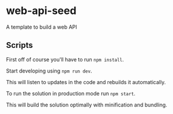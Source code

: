 # web-api-seed

A template to build a web API

## Scripts

First off of course you'll have to run `npm install`.

Start developing using `npm run dev`.

This will listen to updates in the code and rebuilds it automatically.

To run the solution in production mode run `npm start`.

This will build the solution optimally with minification and bundling.